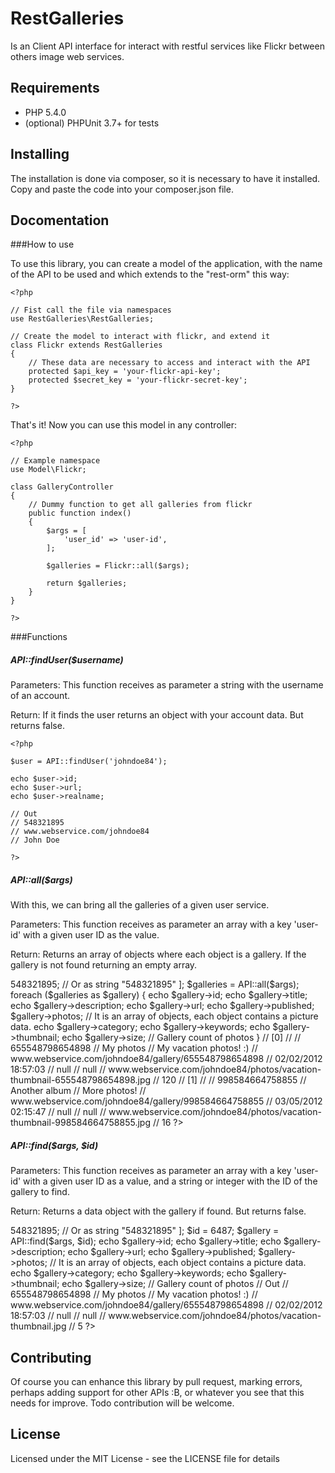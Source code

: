 RestGalleries
=============

Is an Client API interface for interact with restful services like Flickr between others image web services.

Requirements
------------

* PHP 5.4.0
* (optional) PHPUnit 3.7+ for tests

Installing
----------

The installation is done via composer, so it is necessary to have it installed. Copy and paste the code into your composer.json file.

Docomentation
-------------

###How to use

To use this library, you can create a model of the application, with the name of the API to be used and which extends to the "rest-orm" this way:

    <?php

    // Fist call the file via namespaces
    use RestGalleries\RestGalleries;

    // Create the model to interact with flickr, and extend it
    class Flickr extends RestGalleries
    {
        // These data are necessary to access and interact with the API
        protected $api_key = 'your-flickr-api-key';
        protected $secret_key = 'your-flickr-secret-key';
    }

    ?>

That's it! Now you can use this model in any controller:

    <?php

    // Example namespace
    use Model\Flickr;

    class GalleryController
    {
        // Dummy function to get all galleries from flickr
        public function index()
        {
            $args = [
                'user_id' => 'user-id',
            ];

            $galleries = Flickr::all($args);

            return $galleries;
        }
    }

    ?>

###Functions

##### API::findUser($username)

Parameters:
This function receives as parameter a string with the username of an account.

Return:
If it finds the user returns an object with your account data. But returns false.

    <?php

    $user = API::findUser('johndoe84');

    echo $user->id;
    echo $user->url;
    echo $user->realname;

    // Out
    // 548321895
    // www.webservice.com/johndoe84
    // John Doe

    ?>

##### API::all($args)

With this, we can bring all the galleries of a given user service.

Parameters:
This function receives as parameter an array with a key 'user-id' with a given user ID as the value.

Return:
Returns an array of objects where each object is a gallery. If the gallery is not found returning an empty array.

<?php

$args = [
    'user_id' => 548321895; // Or as string "548321895"
];

$galleries = API::all($args);

foreach ($galleries as $gallery) {
    echo $gallery->id;
    echo $gallery->title;
    echo $gallery->description;
    echo $gallery->url;
    echo $gallery->published;
    $gallery->photos; // It is an array of objects, each object contains a picture data.
    echo $gallery->category;
    echo $gallery->keywords;
    echo $gallery->thumbnail;
    echo $gallery->size; // Gallery count of photos
}

// [0]
//
// 655548798654898
// My photos
// My vacation photos! :)
// www.webservice.com/johndoe84/gallery/655548798654898
// 02/02/2012 18:57:03
// null
// null
// www.webservice.com/johndoe84/photos/vacation-thumbnail-655548798654898.jpg
// 120

// [1]
//
// 998584664758855
// Another album
// More photos!
// www.webservice.com/johndoe84/gallery/998584664758855
// 03/05/2012 02:15:47
// null
// null
// www.webservice.com/johndoe84/photos/vacation-thumbnail-998584664758855.jpg
// 16

?>

##### API::find($args, $id)

Parameters:
This function receives as parameter an array with a key 'user-id' with a given user ID as a value, and a string or integer with the ID of the gallery to find.

Return:
Returns a data object with the gallery if found. But returns false.

<?php

$args = [
    'user_id' => 548321895; // Or as string "548321895"
];

$id = 6487;

$gallery = API::find($args, $id);

echo $gallery->id;
echo $gallery->title;
echo $gallery->description;
echo $gallery->url;
echo $gallery->published;
$gallery->photos; // It is an array of objects, each object contains a picture data.
echo $gallery->category;
echo $gallery->keywords;
echo $gallery->thumbnail;
echo $gallery->size; // Gallery count of photos

// Out
// 655548798654898
// My photos
// My vacation photos! :)
// www.webservice.com/johndoe84/gallery/655548798654898
// 02/02/2012 18:57:03
// null
// null
// www.webservice.com/johndoe84/photos/vacation-thumbnail.jpg
// 5
?>

Contributing
------------

Of course you can enhance this library by pull request, marking errors, perhaps adding support for other APIs :B, or whatever you see that this needs for improve. Todo contribution will be welcome.


License
-------

Licensed under the MIT License - see the LICENSE file for details
